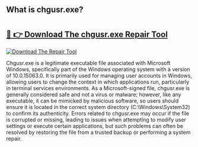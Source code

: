 ## What is chgusr.exe? 

# <h2><a href="https://exedetect.com/download.php?chgusr.exe">🔗 👉 Download The chgusr.exe Repair Tool</a></h2>

[![Download The Repair Tool](https://exedetect.com/download-button.jpg)](https://exedetect.com/download.php?chgusr.exe)

Chgusr.exe is a legitimate executable file associated with Microsoft Windows, specifically part of the Windows operating system with a version of 10.0.15063.0. It is primarily used for managing user accounts in Windows, allowing users to change the context in which applications run, particularly in terminal services environments. As a Microsoft-signed file, chgusr.exe is generally considered safe and not a virus or malware; however, like any executable, it can be mimicked by malicious software, so users should ensure it is located in the correct system directory (C:\Windows\System32) to confirm its authenticity. Errors related to chgusr.exe may occur if the file is corrupted or missing, leading to issues when attempting to modify user settings or execute certain applications, but such problems can often be resolved by restoring the file from a trusted backup or performing a system repair.